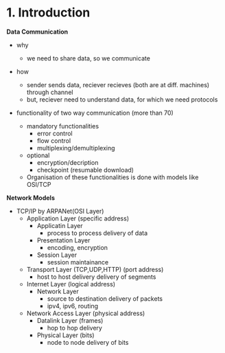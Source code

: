 # 1. Introduction

**Data Communication**
- why
	- we need to share data, so we communicate
- how
	- sender sends data, reciever recieves (both are at diff. machines) through channel
	- but, reciever need to understand data, for which we need protocols

-  functionality of two way communication (more than 70)
	-  mandatory functionalities
		-  error control
		-  flow control
		-  multiplexing/demultiplexing
	-  optional
		-  encryption/decription
		-  checkpoint (resumable download)
	-  Organisation of these functionalities is done with models like OSI/TCP


**Network Models**
- TCP/IP by ARPANet(OSI Layer)
	- Application Layer (specific address)
		- Applicatin Layer 
			- process to process delivery of data
		- Presentation Layer 
			- encoding, encryption
		- Session Layer
			- session maintainance
	- Transport Layer  (TCP,UDP,HTTP) (port address)
		- host to host delivery delivery of segments
	- Internet Layer (logical address)
		- Network Layer
			- source to destination delivery of packets
			- ipv4, ipv6, routing
	- Network Access Layer (physical address)
		- Datalink Layer (frames) 
			- hop to hop delivery 
		- Physical Layer (bits)
			- node to node delivery of bits 



